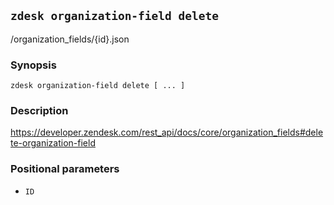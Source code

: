 ## `zdesk organization-field delete`

/organization_fields/{id}.json

### Synopsis

    zdesk organization-field delete [ ... ]

### Description

https://developer.zendesk.com/rest_api/docs/core/organization_fields#delete-organization-field

### Positional parameters

* `ID`

